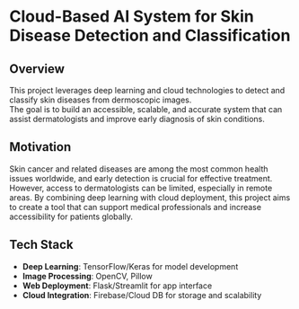 # Cloud-Based AI System for Skin Disease Detection and Classification

## Overview
This project leverages deep learning and cloud technologies to detect and classify skin diseases from dermoscopic images.  
The goal is to build an accessible, scalable, and accurate system that can assist dermatologists and improve early diagnosis of skin conditions.
## Motivation
Skin cancer and related diseases are among the most common health issues worldwide, and early detection is crucial for effective treatment. However, access to dermatologists can be limited, especially in remote areas. By combining deep learning with cloud deployment, this project aims to create a tool that can support medical professionals and increase accessibility for patients globally.

## Tech Stack
- **Deep Learning**: TensorFlow/Keras for model development  
- **Image Processing**: OpenCV, Pillow  
- **Web Deployment**: Flask/Streamlit for app interface  
- **Cloud Integration**: Firebase/Cloud DB for storage and scalability  
